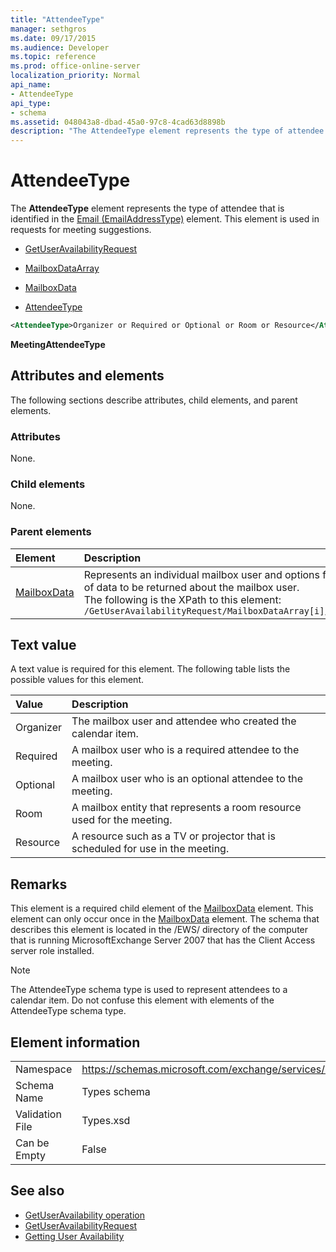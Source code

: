 ```yaml
---
title: "AttendeeType"
manager: sethgros
ms.date: 09/17/2015
ms.audience: Developer
ms.topic: reference
ms.prod: office-online-server
localization_priority: Normal
api_name:
- AttendeeType
api_type:
- schema
ms.assetid: 048043a8-dbad-45a0-97c8-4cad63d8898b
description: "The AttendeeType element represents the type of attendee that is identified in the Email (EmailAddressType) element. This element is used in requests for meeting suggestions."
---
```


# AttendeeType

The **AttendeeType** element represents the type of attendee that is identified in the [Email (EmailAddressType)](email-emailaddresstype.md) element. This element is used in requests for meeting suggestions. 
  
- [GetUserAvailabilityRequest](getuseravailabilityrequest.md)
  
- [MailboxDataArray](mailboxdataarray.md)
  
- [MailboxData](mailboxdata.md)
  
- [AttendeeType](attendeetype.md)
  
```xml
<AttendeeType>Organizer or Required or Optional or Room or Resource</AttendeeType>
```

 **MeetingAttendeeType**
## Attributes and elements

The following sections describe attributes, child elements, and parent elements.
  
### Attributes

None.
  
### Child elements

None.
  
### Parent elements

|**Element**|**Description**|
|:-----|:-----|
|[MailboxData](mailboxdata.md) <br/> |Represents an individual mailbox user and options for the type of data to be returned about the mailbox user.  <br/> The following is the XPath to this element:  <br/>  `/GetUserAvailabilityRequest/MailboxDataArray[i]/MailboxData` <br/> |
   
## Text value

A text value is required for this element. The following table lists the possible values for this element.
  
|**Value**|**Description**|
|:-----|:-----|
|Organizer  <br/> |The mailbox user and attendee who created the calendar item.  <br/> |
|Required  <br/> |A mailbox user who is a required attendee to the meeting.  <br/> |
|Optional  <br/> |A mailbox user who is an optional attendee to the meeting.  <br/> |
|Room  <br/> |A mailbox entity that represents a room resource used for the meeting.  <br/> |
|Resource  <br/> |A resource such as a TV or projector that is scheduled for use in the meeting.  <br/> |
   
## Remarks

This element is a required child element of the [MailboxData](mailboxdata.md) element. This element can only occur once in the [MailboxData](mailboxdata.md) element. The schema that describes this element is located in the /EWS/ directory of the computer that is running MicrosoftExchange Server 2007 that has the Client Access server role installed. 
  
> [!NOTE]
> The AttendeeType schema type is used to represent attendees to a calendar item. Do not confuse this element with elements of the AttendeeType schema type. 
  
## Element information

|||
|:-----|:-----|
|Namespace  <br/> |https://schemas.microsoft.com/exchange/services/2006/types  <br/> |
|Schema Name  <br/> |Types schema  <br/> |
|Validation File  <br/> |Types.xsd  <br/> |
|Can be Empty  <br/> |False  <br/> |
   
## See also

- [GetUserAvailability operation](getuseravailability-operation.md)
- [GetUserAvailabilityRequest](getuseravailabilityrequest.md)
- [Getting User Availability](http://msdn.microsoft.com/library/d4133fcb-9b0f-4e6b-aadf-a389da83516a%28Office.15%29.aspx)

